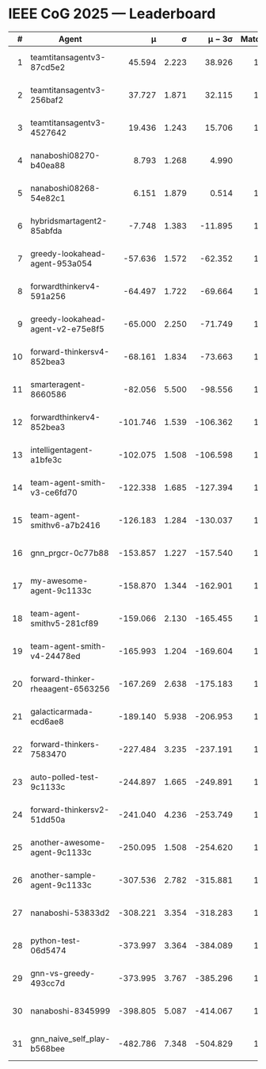 # IEEE CoG 2025 — Leaderboard

| # | Agent | μ | σ | μ − 3σ | Matches | Updated |
|---:|---|---:|---:|---:|---:|---|
| 1 | teamtitansagentv3-87cd5e2 | 45.594 | 2.223 | 38.926 | 1440 | 2025-08-27 05:55 |
| 2 | teamtitansagentv3-256baf2 | 37.727 | 1.871 | 32.115 | 1380 | 2025-08-27 05:55 |
| 3 | teamtitansagentv3-4527642 | 19.436 | 1.243 | 15.706 | 1340 | 2025-08-27 05:55 |
| 4 | nanaboshi08270-b40ea88 | 8.793 | 1.268 | 4.990 | 160 | 2025-08-27 05:55 |
| 5 | nanaboshi08268-54e82c1 | 6.151 | 1.879 | 0.514 | 1140 | 2025-08-27 05:55 |
| 6 | hybridsmartagent2-85abfda | -7.748 | 1.383 | -11.895 | 1053 | 2025-08-27 05:55 |
| 7 | greedy-lookahead-agent-953a054 | -57.636 | 1.572 | -62.352 | 1338 | 2025-08-27 05:55 |
| 8 | forwardthinkerv4-591a256 | -64.497 | 1.722 | -69.664 | 1144 | 2025-08-27 05:55 |
| 9 | greedy-lookahead-agent-v2-e75e8f5 | -65.000 | 2.250 | -71.749 | 1198 | 2025-08-27 05:55 |
| 10 | forward-thinkersv4-852bea3 | -68.161 | 1.834 | -73.663 | 1332 | 2025-08-27 05:55 |
| 11 | smarteragent-8660586 | -82.056 | 5.500 | -98.556 | 1086 | 2025-08-27 05:55 |
| 12 | forwardthinkerv4-852bea3 | -101.746 | 1.539 | -106.362 | 1095 | 2025-08-27 05:55 |
| 13 | intelligentagent-a1bfe3c | -102.075 | 1.508 | -106.598 | 1168 | 2025-08-27 05:55 |
| 14 | team-agent-smith-v3-ce6fd70 | -122.338 | 1.685 | -127.394 | 1460 | 2025-08-27 05:55 |
| 15 | team-agent-smithv6-a7b2416 | -126.183 | 1.284 | -130.037 | 1560 | 2025-08-27 05:55 |
| 16 | gnn_prgcr-0c77b88 | -153.857 | 1.227 | -157.540 | 1100 | 2025-08-27 05:55 |
| 17 | my-awesome-agent-9c1133c | -158.870 | 1.344 | -162.901 | 1900 | 2025-08-27 05:55 |
| 18 | team-agent-smithv5-281cf89 | -159.066 | 2.130 | -165.455 | 1580 | 2025-08-27 05:55 |
| 19 | team-agent-smith-v4-24478ed | -165.993 | 1.204 | -169.604 | 1300 | 2025-08-27 05:55 |
| 20 | forward-thinker-rheaagent-6563256 | -167.269 | 2.638 | -175.183 | 1462 | 2025-08-27 05:55 |
| 21 | galacticarmada-ecd6ae8 | -189.140 | 5.938 | -206.953 | 1260 | 2025-08-27 05:55 |
| 22 | forward-thinkers-7583470 | -227.484 | 3.235 | -237.191 | 1440 | 2025-08-27 05:55 |
| 23 | auto-polled-test-9c1133c | -244.897 | 1.665 | -249.891 | 1160 | 2025-08-27 05:55 |
| 24 | forward-thinkersv2-51dd50a | -241.040 | 4.236 | -253.749 | 1502 | 2025-08-27 05:55 |
| 25 | another-awesome-agent-9c1133c | -250.095 | 1.508 | -254.620 | 1480 | 2025-08-27 05:55 |
| 26 | another-sample-agent-9c1133c | -307.536 | 2.782 | -315.881 | 1700 | 2025-08-27 05:55 |
| 27 | nanaboshi-53833d2 | -308.221 | 3.354 | -318.283 | 1320 | 2025-08-27 05:55 |
| 28 | python-test-06d5474 | -373.997 | 3.364 | -384.089 | 1140 | 2025-08-27 05:55 |
| 29 | gnn-vs-greedy-493cc7d | -373.995 | 3.767 | -385.296 | 1280 | 2025-08-27 05:55 |
| 30 | nanaboshi-8345999 | -398.805 | 5.087 | -414.067 | 1360 | 2025-08-27 05:55 |
| 31 | gnn_naive_self_play-b568bee | -482.786 | 7.348 | -504.829 | 1020 | 2025-08-27 05:55 |
